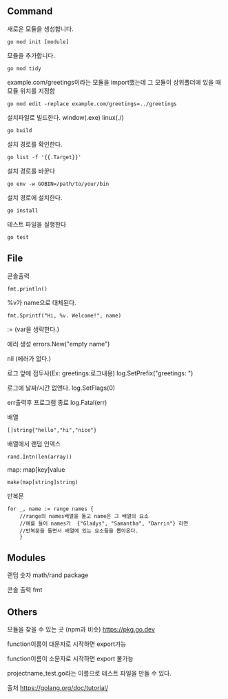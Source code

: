 ## Command
새로운 모듈을 생성합니다.
```
go mod init [module]
```

모듈을 추가합니다.
```
go mod tidy
```

example.com/greetings이라는 모듈을 import했는데 그 모듈이 상위폴더에 있을 때 모듈 위치를 지정함
```
go mod edit -replace example.com/greetings=../greetings
```
설치파일로 빌드한다. window(.exe) linux(./)
```
go build
```
설치 경로를 확인한다.
```
go list -f '{{.Target}}'
```
설치 경로를 바꾼다
```
go env -w GOBIN=/path/to/your/bin
```
설치 경로에 설치한다.
```
go install
```
테스트 파일을 실행한다
```
go test
```

## File
콘솔출력
```
fmt.println()
```

%v가 name으로 대체된다. 
```
fmt.Sprintf("Hi, %v. Welcome!", name)
```

:= (var을 생략한다.)

에러 생성 
errors.New("empty name")

nil (에러가 없다.)

로그 앞에 접두사(Ex: greetings:로그내용)
log.SetPrefix("greetings: ")

로그에 날짜/시간 없앤다.
log.SetFlags(0)

err출력후 프로그램 종료
log.Fatal(err)

배열 
```
[]string{"hello","hi","nice"}
```
배열에서 랜덤 인덱스 
```
rand.Intn(len(array))
```
map: map[key]value
```
make(map[string]string)

```
반복문 
```
for _, name := range names {
    //range의 names배열을 돌고 name은 그 배열의 요소  
	//예를 들어 names가  {"Gladys", "Samantha", "Darrin"} 라면 
	//반복문을 돌면서 배열에 있는 요소들을 뽑아온다.
    }
```
## Modules
랜덤 숫자 math/rand package

콘솔 출력 fmt


## Others
모듈을 찾을 수 있는 곳 (npm과 비슷)
https://pkg.go.dev

function이름이 대문자로 시작하면 export가능

function이름이 소문자로 시작하면 export 불가능

projectname_test.go라는 이름으로 테스트 파일을 만들 수 있다.

출처
https://golang.org/doc/tutorial/
